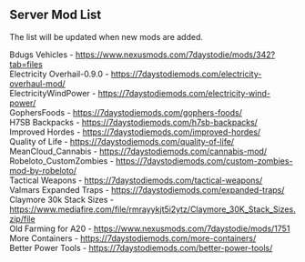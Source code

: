 ## Server Mod List

The list will be updated when new mods are added.

Bdugs Vehicles - https://www.nexusmods.com/7daystodie/mods/342?tab=files <br>
Electricity Overhail-0.9.0 - https://7daystodiemods.com/electricity-overhaul-mod/<br>
ElectricityWindPower - https://7daystodiemods.com/electricity-wind-power/<br>
GophersFoods - https://7daystodiemods.com/gophers-foods/<br>
H7SB Backpacks - https://7daystodiemods.com/h7sb-backpacks/<br>
Improved Hordes - https://7daystodiemods.com/improved-hordes/<br>
Quality of Life - https://7daystodiemods.com/quality-of-life/<br>
MeanCloud_Cannabis - https://7daystodiemods.com/cannabis-mod/<br>
Robeloto_CustomZombies - https://7daystodiemods.com/custom-zombies-mod-by-robeloto/<br>
Tactical Weapons - https://7daystodiemods.com/tactical-weapons/<br>
Valmars Expanded Traps - https://7daystodiemods.com/expanded-traps/<br>
Claymore 30k Stack Sizes - https://www.mediafire.com/file/rmrayykjt5i2ytz/Claymore_30K_Stack_Sizes.zip/file<br>
Old Farming for A20 - https://www.nexusmods.com/7daystodie/mods/1751<br>
More Containers - https://7daystodiemods.com/more-containers/<br>
Better Power Tools - https://7daystodiemods.com/better-power-tools/
